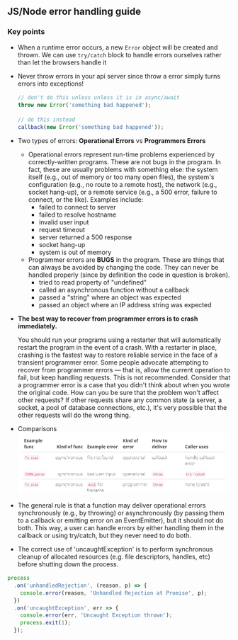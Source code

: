 ## JS/Node error handling guide

### Key points
* When a runtime error occurs, a new `Error` object will be created and thrown. We can use `try/catch` block to handle errors ourselves rather than
  let the browsers handle it
* Never throw errors in your api server since throw a error simply turns errors into exceptions!
  ```js
  // don't do this unless unless it is in async/await
  throw new Error('something bad happened');

  // do this instead
  callback(new Error('something bad happened'));
  ```
* Two types of errors: **Operational Errors** vs **Programmers Errors**

  * Operational errors represent run-time problems experienced by correctly-written programs. These are not bugs in the program. In fact, these are usually problems with something else: the system itself (e.g., out of memory or too many open files), the system's configuration (e.g., no route to a remote host), the network (e.g., socket hang-up), or a remote service (e.g., a 500 error, failure to connect, or the like). Examples include:
      * failed to connect to server
      * failed to resolve hostname
      * invalid user input
      * request timeout
      * server returned a 500 response
      * socket hang-up
      * system is out of memory
  * Programmer errors are **BUGS** in the program. These are things that can always be avoided by changing the code. They can never be handled properly (since by definition the code in question is broken).
      * tried to read property of "undefined"
      * called an asynchronous function without a callback
      * passed a "string" where an object was expected
      * passed an object where an IP address string was expected
* **The best way to recover from programmer errors is to crash immediately.**

  You should run your programs using a restarter that will automatically restart the program in the event of a crash. With a restarter  in place, crashing is the fastest way to restore reliable service in the face of a transient programmer error.
  Some people advocate attempting to recover from programmer errors — that is, allow the current operation to fail, but keep handling requests. This is not recommended. Consider that a programmer error is a case that you didn't think about when you wrote the original code. How can you be sure that the problem won't affect other requests? If other requests share any common state (a server, a socket, a pool of database connections, etc.), it's very possible that the other requests will do the wrong thing.
  
* Comparisons
![error_handling](./error_handling.png)

* The general rule is that a function may deliver operational errors synchronously (e.g., by throwing) or asynchronously (by passing them to a callback or emitting error on an EventEmitter), but it should not do both. This way, a user can handle errors by either handling them in the callback or using try/catch, but they never need to do both.

* The correct use of 'uncaughtException' is to perform synchronous cleanup of allocated resources (e.g. file descriptors, handles, etc) before shutting down the process.
```js
process
  .on('unhandledRejection', (reason, p) => {
    console.error(reason, 'Unhandled Rejection at Promise', p);
  })
  .on('uncaughtException', err => {
    console.error(err, 'Uncaught Exception thrown');
    process.exit(1);
  });
```

